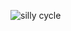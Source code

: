 ![silly cycle](https://github.com/sionit1337/sionit1337/assets/128901310/c221a735-cc22-4398-9c7e-335b972eba85)

